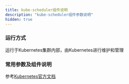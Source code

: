 ```yaml
---
title: kube-scheduler组件说明
description: "kube-scheduler组件参数说明"
hidden: true
---
```



### 运行方式
 
运行于Kubernetes集群内部，由Kubernetes进行维护和管理


### 常用参数及组件说明

参考[Kubernetes官方文档](https://kubernetes.io/zh/docs/reference/command-line-tools-reference/kube-scheduler/)